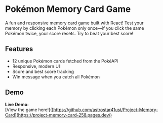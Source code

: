 # Pokémon Memory Card Game

A fun and responsive memory card game built with React!
Test your memory by clicking each Pokémon only once—if you click the same Pokémon twice, your score resets. Try to beat your best score!

## Features

- 12 unique Pokémon cards fetched from the PokéAPI
- Responsive, modern UI
- Score and best score tracking
- Win message when you catch all Pokémon

## Demo

**Live Demo:**  
[View the game here!]([https://github.com/astrostar41ust/Project-Memory-Card](https://project-memory-card-258.pages.dev/) 



